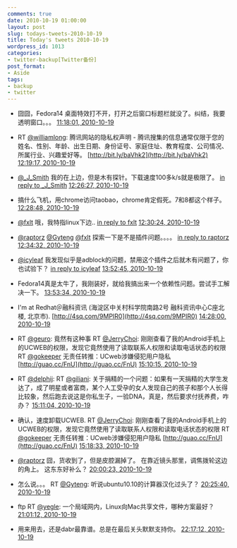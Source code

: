 ```yaml
---
comments: true
date: 2010-10-19 01:00:00
layout: post
slug: todays-tweets-2010-10-19
title: Today's tweets 2010-10-19
wordpress_id: 1013
categories:
- twitter-backup[Twitter备份]
post_format:
- Aside
tags:
- backup
- twitter
---
```





  * 囧囧，Fedora14 桌面特效打不开，打开之后窗口标题栏就没了。纠结，我要透明窗口。。。 [11:18:01, 2010-10-19](http://twitter.com/gfrog/statuses/27798488877)





  * RT [@williamlong](http://twitter.com/williamlong): 腾讯网站的隐私权声明 - 腾讯搜集的信息通常仅限于您的姓名、性别、年龄、出生日期、身份证号、家庭住址、教育程度、公司情况、所属行业、兴趣爱好等。 [http://bit.ly/baVhk2](http://bit.ly/baVhk2) [12:19:17, 2010-10-19](http://twitter.com/gfrog/statuses/27802572877)





  * [@_J_Smith](http://twitter.com/_J_Smith) 我的在上边，但是木有探针。下载速度100多k/s就是极限了。 [in reply to _J_Smith](http://twitter.com/_J_Smith/statuses/27802630043) [12:26:27, 2010-10-19](http://twitter.com/gfrog/statuses/27802990800)





  * 搞什么飞机，用chrome访问taobao，chrome肯定假死。7和8都这个样子。 [12:28:48, 2010-10-19](http://twitter.com/gfrog/statuses/27803125210)





  * [@fxlt](http://twitter.com/fxlt) 哦，我特指linux下边.. [in reply to fxlt](http://twitter.com/fxlt/statuses/27803161296) [12:30:24, 2010-10-19](http://twitter.com/gfrog/statuses/27803214549)





  * [@raptorz](http://twitter.com/raptorz) [@Gyteng](http://twitter.com/Gyteng) [@fxlt](http://twitter.com/fxlt) 探索一下是不是插件问题。。。。 [in reply to raptorz](http://twitter.com/raptorz/statuses/27803247670) [12:34:32, 2010-10-19](http://twitter.com/gfrog/statuses/27803439325)





  * [@icyleaf](http://twitter.com/icyleaf) 我发现似乎是adblock的问题，禁用这个插件之后就木有问题了，你也试验下？ [in reply to icyleaf](http://twitter.com/icyleaf/statuses/27805897821) [13:52:45, 2010-10-19](http://twitter.com/gfrog/statuses/27807382243)





  * Fedora14真是太牛了，我刚装好，就给我搞出来一个依赖性问题。尝试手工解决一下。 [13:53:34, 2010-10-19](http://twitter.com/gfrog/statuses/27807418949)





  * I'm at Redhat＠融科资讯 (海淀区中关村科学院南路2号 融科资讯中心C座北楼, 北京市). [http://4sq.com/9MPIR0](http://4sq.com/9MPIR0) [14:28:00, 2010-10-19](http://twitter.com/gfrog/statuses/27808950001)





  * RT [@geuro](http://twitter.com/geuro): 竟然有这种事 RT [@JerryChoi](http://twitter.com/JerryChoi): 刚刚查看了我的Android手机上的UCWEB的权限，发现它竟然使用了读取联系人权限和读取电话状态的权限  RT [@gokeeper](http://twitter.com/gokeeper) 无责任转推：UCweb涉嫌侵犯用户隐私 [http://guao.cc/FnU](http://guao.cc/FnU) [15:10:15, 2010-10-19](http://twitter.com/gfrog/statuses/27810757322)





  * RT [@delphij](http://twitter.com/delphij): RT [@giliani](http://twitter.com/giliani): 关于捐精的一个问题：如果有一天捐精的大学生发达了，成了明星或者富商，某个人工受孕的女人发现自己的孩子和那个人长得比较象，然后跑去说这是你私生子，一验DNA，真是，然后要求付抚养费，咋办？ [15:11:04, 2010-10-19](http://twitter.com/gfrog/statuses/27810792851)





  * 确认，速度卸载UCWEB. RT [@JerryChoi](http://twitter.com/JerryChoi): 刚刚查看了我的Android手机上的UCWEB的权限，发现它竟然使用了读取联系人权限和读取电话状态的权限  RT [@gokeeper](http://twitter.com/gokeeper) 无责任转推：UCweb涉嫌侵犯用户隐私 [http://guao.cc/FnU](http://guao.cc/FnU) [15:18:33, 2010-10-19](http://twitter.com/gfrog/statuses/27811113424)





  * [@raptorz](http://twitter.com/raptorz) 囧，货收到了，但是皮腔漏掉了。 在靠近镜头那里，调焦拨轮这边的角上。 这东东好补么？ [20:00:23, 2010-10-19](http://twitter.com/gfrog/statuses/27825869035)





  * 怎么说。。。 RT [@Gyteng](http://twitter.com/Gyteng): 听说ubuntu10.10的计算器汉化过头了？ [20:25:40, 2010-10-19](http://twitter.com/gfrog/statuses/27827714316)





  * ftp RT [@yegle](http://twitter.com/yegle): 一个局域网内，Linux向Mac共享文件，哪种方案最好？ [21:01:12, 2010-10-19](http://twitter.com/gfrog/statuses/27830484002)





  * 用来用去，还是dabr最靠谱。总是在最后关头默默支持你。 [22:17:12, 2010-10-19](http://twitter.com/gfrog/statuses/27837086102)





